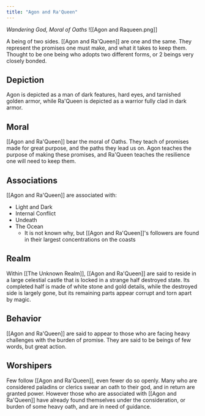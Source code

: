 ```yaml
---
title: "Agon and Ra'Queen"
---
```

*Wandering God, Moral of Oaths*
![[Agon and Raqueen.png]]

A being of two sides. [[Agon and Ra'Queen]] are one and the same. They represent the promises one must make, and what it takes to keep them. Thought to be one being who adopts two different forms, or 2 beings very closely bonded.

## Depiction
Agon is depicted as a man of dark features, hard eyes, and tarnished golden armor, while Ra'Queen is depicted as a warrior fully clad in dark armor.

## Moral
[[Agon and Ra'Queen]] bear the moral of Oaths. They teach of promises made for great purpose, and the paths they lead us on. Agon teaches the purpose of making these promises, and Ra'Queen teaches the resilience one will need to keep them.

## Associations
[[Agon and Ra'Queen]] are associated with:
- Light and Dark
- Internal Conflict
- Undeath
- The Ocean
	- It is not known why, but [[Agon and Ra'Queen]]'s followers are found in their largest concentrations on the coasts

## Realm
Within [[The Unknown Realm]], [[Agon and Ra'Queen]] are said to reside in a large celestial castle that is locked in a strange half destroyed state. Its completed half is made of white stone and gold details, while the destroyed side is largely gone, but its remaining parts appear corrupt and torn apart by magic.

## Behavior
[[Agon and Ra'Queen]] are said to appear to those who are facing heavy challenges with the burden of promise. They are said to be beings of few words, but great action.

## Worshipers
Few follow [[Agon and Ra'Queen]], even fewer do so openly. Many who are considered paladins or clerics swear an oath to their god, and in return are granted power. However those who are associated with [[Agon and Ra'Queen]] have already found themselves under the consideration, or burden of some heavy oath, and are in need of guidance.